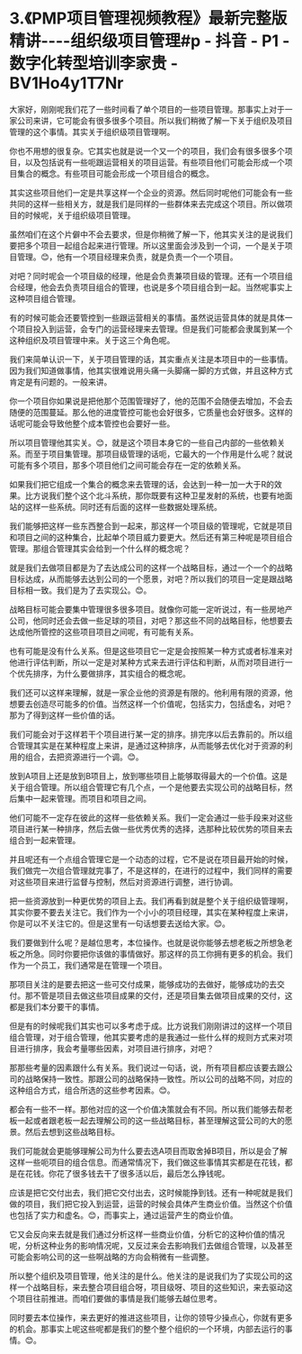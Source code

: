 # 3.《PMP项目管理视频教程》最新完整版精讲----组织级项目管理#p - 抖音 - P1 - 数字化转型培训李家贵 - BV1Ho4y1T7Nr

大家好，刚刚呢我们花了一些时间看了单个项目的一些项目管理。那事实上对于一家公司来讲，它可能会有很多很多个项目。所以我们稍微了解一下关于组织及项目管理的这个事情。其实关于组织级项目管理啊。

你也不用想的很复杂。它其实也就是说一个又一个的项目，我们会有很多很多个项目，以及包括说有一些呃跟运营相关的项目运营。有些项目他们可能会形成一个项目集合的概念。有些项目可能会形成一个项目组合的概念。

其实这些项目他们一定是共享这样一个企业的资源。然后同时呢他们可能会有一些共同的这样一些相关方，就是我们是同样的一些群体来去完成这个项目。所以做项目的时候呢，关于组织级项目管理。

虽然咱们在这个片僻中不会去要求，但是你稍微了解一下，他其实关注的是说我们要把多个项目一起组合起来进行管理。所以这里面会涉及到一个词，一个是关于项目管理。😊，他有一个项目经理来负责，就是负责一个一个项目。

对吧？同时呢会一个项目级的经理，他是会负责兼项目级的管理。还有一个项目组合经理，他会去负责项目组合的管理，也说是多个项目组合到一起。当然呢事实上这种项目组合管理。

有的时候可能会还要管控到一些跟运营相关的事情。虽然说运营具体的就是具体一个项目投入到运营，会专门的运营经理来去管理。但是我们可能都会隶属到某一个这种组织及项目管理中来。关于这三个角色呢。

我们来简单认识一下，关于项目管理的话，其实重点关注是本项目中的一些事情。因为我们知道做事情，他其实很难说用头痛一头脚痛一脚的方式做，并且这种方式肯定是有问题的。一般来讲。

你一个项目你如果说是把他那个范围管理好了，他的范围不会随便去增加，不会去随便的范围蔓延。那么他的进度管控可能也会好很多，它质量也会好很多。这样的话呢可能会导致他整个成本管控也会要好一些。

所以项目管理他其实关。😊，就是这个项目本身它的一些自己内部的一些依赖关系。而至于项目集管理。那项目级管理的话呃，它最大的一个作用是什么呢？就说可能有多个项目，那多个项目他们之间可能会存在一定的依赖关系。

如果我们把它组成一个集合的概念来去管理的话，会达到一种一加一大于R的效果。比方说我们整个这个北斗系统，那你既要有这种卫星发射的系统，也要有地面站的这样一些系统。同时还有后面的这样一些数据处理系统。

我们能够把这样一些东西整合到一起来，那这样一个项目级的管理呢，它就是项目和项目之间的这种集合，比起单个项目威力要更大。然后还有第三种呢是项目组合管理。那组合管理其实会给到一个什么样的概念呢？

就是我们去做项目都是为了去达成公司的这样一个战略目标，通过一个一个的战略目标达成，从而能够去达到公司的一个愿景，对吧？所以我们的项目一定是跟战略目标相一致。我们是为了去实现公。😊。

战略目标可能会要集中管理很多很多项目。就像你可能一定听说过，有一些房地产公司，他同时还会去做一些足球的项目，对吧？那这些不同的战略目标，他想要去达成他所管控的这些项目项目之间呢，有可能有关系。

也有可能是没有什么关系。但是这些项目它一定是会按照某一种方式或者标准来对他进行评估判断，所以一定是对某种方式来去进行评估和判断，从而对项目进行一个优先排序，为什么要做排序，其实组合的概念呢。

我们还可以这样来理解，就是一家企业他的资源是有限的。他利用有限的资源，他想要去创造尽可能多的价值。当然这样一个价值呢，包括实力，包括虚名，对吧？那为了得到这样一些价值的话。

我们可能会对于这样若干个项目进行某一定的排序。排完序以后去靠前的。所以组合管理其实是在某种程度上来讲，是通过这种排序，从而能够去优化对于资源的利用的组合，去把资源进行一个调。😊。

放到A项目上还是放到B项目上，放到哪些项目上能够取得最大的一个价值。这是关于组合管理。所以组合管理它有几个点，一个是他要去实现公司的战略目标，然后集中一起来管理。而项目和项目之间。

他们可能不一定存在彼此的这样一些依赖关系。我们一定会通过一些手段来对这些项目进行某一种排序，然后去做一些优秀优秀的选择，选那种比较优势的项目来去组合到一起来管理。

并且呢还有一个点组合管理它是一个动态的过程，它不是说在项目最开始的时候，我们做完一次组合管理就完事了，不是这样的，在进行的过程中，我们同样的需要对这些项目来进行监督与控制，然后对资源进行调整，进行协调。

把一些资源放到一种更优势的项目上去。我们再看到就是整个关于组织级管理啊，其实你要不要去关注它。我们作为一个小小的项目经理，其实在某种程度上来讲，你是可以不关注它的。但是这里有一句话想要去送给大家。😊。

我们要做到什么呢？是越位思考，本位操作。也就是说你能够去想老板之所想急老板之所急。同时你要把你该做的事情做好。那这样的员工你拥有更多的机会。我们作为一个员工，我们通常是在管理一个项目。

那项目关注的是要去把这一些可交付成果，能够成功的去做好，能够成功的去交付。那不管是项目去做这些项目成果的交付，还是项目集去做项目成果的交付，这都是我们本分要干的事情。

但是有的时候呢我们其实也可以多考虑于成。比方说我们刚刚讲过的这样一个项目组合管理，对于组合管理，他其实要考虑的是我通过一些什么样的规则方式来对项目进行排序，我会考量哪些因素，对项目进行排序，对吧？

那那些考量的因素跟什么有关系。我们说过一句话，说，所有项目都应该要去跟公司的战略保持一致性。那跟公司的战略保持一致性。所以公司的战略不同，对应的这种组合方式，组合所选的这些参考因素。😊。

都会有一些不一样。那他对应的这一个价值决策就会有不同。所以我们能够去帮老板一起或者跟老板一起去理解公司的这一些战略目标，甚至理解这营公司的大的愿景。然后去想到这些战略目标。

我们可能就会更能够理解公司为什么要去选A项目而取舍掉B项目，所以是会了解这样一些呃项目的组合信息。而通常情况下，我们做这些事情其实都是在花钱，都是在花钱。你花了很多钱去干了很多活以后，最后怎么挣钱呢。

应该是把它交付出去，我们把它交付出去，这时候能挣到钱。还有一种呢就是我们做的项目，我们把它投入到运营，运营的时候会具体产生商业价值。当然这个价值也包括了实力和虚名。😊，而事实上，通过运营产生的商业价值。

它又会反向来去就是我们通过分析这样一些商业价值，分析它的这种价值的情况呢，分析这种业务的影响情况呢，又反过来会去影响我们去做组合管理，以及甚至可能会影响公司的这一些啊战略的方向会稍微有一些调整。

所以整个组织及项目管理，他关注的是什么。他关注的是说我们为了实现公司的这样一个战略目标，来去整合项目组合呀，项目级呀、项目的这些知识，来去驱动这个项目往前推进。而咱们要做的事情是我们能够去越位思考。

同时要去本位操作，来去更好的推进这些项目，让你的领导少操点心，你就有更多的机会。那事实上呢这些呢都是我们的整个整个组织的一个环境，内部去运行的事情。😊。

